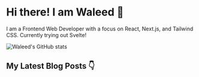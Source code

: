 # Hi there! I am Waleed 👋
I am a Frontend Web Developer with a focus on React, Next.js, and Tailwind CSS.
Currently trying out Svelte!

![Waleed's GitHub stats](https://github-readme-stats.vercel.app/api?username=waleedmumtaz&count_private=true&show_icons=true&theme=github_dark)

## My Latest Blog Posts 👇
<!-- HASHNODE_BLOG:START -->
<!-- HASHNODE_BLOG:END -->

<!-- Recent Activity -->
<!--START_SECTION:activity-->
<!--END_SECTION:activity-->

<!-- ![Top Languages](https://github-readme-stats.vercel.app/api/top-langs/?username=waleedmumtaz) -->

<!--
**waleedmumtaz/waleedmumtaz** is a ✨ _special_ ✨ repository because its `README.md` (this file) appears on your GitHub profile.

Here are some ideas to get you started:

- 🔭 I’m currently working on ...
- 🌱 I’m currently learning ...
- 👯 I’m looking to collaborate on ...
- 🤔 I’m looking for help with ...
- 💬 Ask me about ...
- 📫 How to reach me: ...
- 😄 Pronouns: ...
- ⚡ Fun fact: ...
-->
